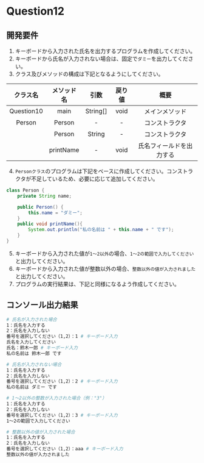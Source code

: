 # Question12

## 開発要件
1. キーボードから入力された氏名を出力するプログラムを作成してください。
2. キーボードから氏名が入力されない場合は、固定で```ダミー```を出力してください。
3. クラス及びメソッドの構成は下記となるようにしてください。

|クラス名|メソッド名|引数|戻り値|概要|
|:---:|:---:|:---:|:---:|:---:|
|Question10|main|String[]|void|メインメソッド|
|Person|Person|-|-|コンストラクタ|
||Person|String|-|コンストラクタ|
||printName|-|void|氏名フィールドを出力する|
4. ```Personクラス```のプログラムは下記をベースに作成してください。コンストラクタが不足しているため、必要に応じて追加してください。
```java
class Person {
    private String name;

    public Person() {
        this.name = "ダミー";
    }
    public void printName(){
        System.out.println("私の名前は " + this.name + " です");
    }
}
```
5. キーボードから入力された値が```1～2以外```の場合、```1～2の範囲で入力してください```と出力してください。
6. キーボードから入力された値が整数以外の場合、```整数以外の値が入力されました```と出力してください。
7. プログラムの実行結果は、下記と同様になるよう作成してください。

## コンソール出力結果
```bash
# 氏名が入力された場合
1：氏名を入力する
2：氏名を入力しない
番号を選択してください（1,2）：1 # キーボード入力
氏名を入力してください
氏名：鈴木一郎 # キーボード入力
私の名前は 鈴木一郎 です

# 氏名が入力されない場合
1：氏名を入力する
2：氏名を入力しない
番号を選択してください（1,2）：2 # キーボード入力
私の名前は ダミー です

# 1～2以外の整数が入力された場合（例："3"）
1：氏名を入力する
2：氏名を入力しない
番号を選択してください（1,2）：3 # キーボード入力
1～2の範囲で入力してください

# 整数以外の値が入力された場合
1：氏名を入力する
2：氏名を入力しない
番号を選択してください（1,2）：aaa # キーボード入力
整数以外の値が入力されました
```
